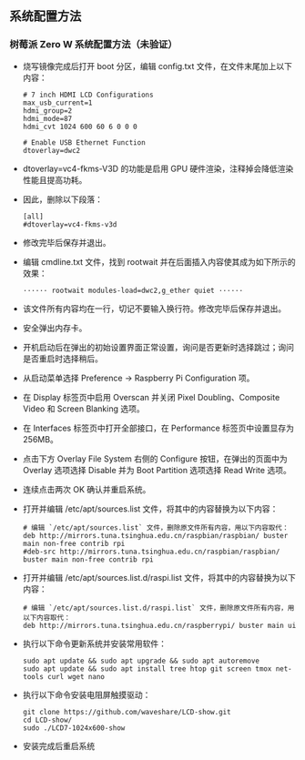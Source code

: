 ## 系统配置方法

### 树莓派 Zero W 系统配置方法（未验证）

- 烧写镜像完成后打开 boot 分区，编辑 config.txt 文件，在文件末尾加上以下内容：

    ```
    # 7 inch HDMI LCD Configurations
    max_usb_current=1
    hdmi_group=2
    hdmi_mode=87
    hdmi_cvt 1024 600 60 6 0 0 0

    # Enable USB Ethernet Function
    dtoverlay=dwc2
    ```

- dtoverlay=vc4-fkms-V3D 的功能是启用 GPU 硬件渲染，注释掉会降低渲染性能且提高功耗。

- 因此，删除以下段落：

    ```
    [all]
    #dtoverlay=vc4-fkms-v3d
    ```

- 修改完毕后保存并退出。

- 编辑 cmdline.txt 文件，找到 rootwait 并在后面插入内容使其成为如下所示的效果：

    ```
    ······ rootwait modules-load=dwc2,g_ether quiet ······
    ```

- 该文件所有内容均在一行，切记不要输入换行符。修改完毕后保存并退出。

- 安全弹出内存卡。

- 开机启动后在弹出的初始设置界面正常设置，询问是否更新时选择跳过；询问是否重启时选择稍后。

- 从启动菜单选择 Preference -> Raspberry Pi Configuration 项。

- 在 Display 标签页中启用 Overscan 并关闭 Pixel Doubling、Composite Video 和 Screen Blanking 选项。

- 在 Interfaces 标签页中打开全部接口，在 Performance 标签页中设置显存为256MB。

- 点击下方 Overlay File System 右侧的 Configure 按钮，在弹出的页面中为 Overlay 选项选择 Disable 并为 Boot Partition 选项选择 Read Write 选项。

- 连续点击两次 OK 确认并重启系统。

- 打开并编辑 /etc/apt/sources.list 文件，将其中的内容替换为以下内容：

    ```
    # 编辑 `/etc/apt/sources.list` 文件，删除原文件所有内容，用以下内容取代：
    deb http://mirrors.tuna.tsinghua.edu.cn/raspbian/raspbian/ buster main non-free contrib rpi
    #deb-src http://mirrors.tuna.tsinghua.edu.cn/raspbian/raspbian/ buster main non-free contrib rpi
    ```

- 打开并编辑 /etc/apt/sources.list.d/raspi.list 文件，将其中的内容替换为以下内容：

    ```
    # 编辑 `/etc/apt/sources.list.d/raspi.list` 文件，删除原文件所有内容，用以下内容取代：
    deb http://mirrors.tuna.tsinghua.edu.cn/raspberrypi/ buster main ui
    ```

- 执行以下命令更新系统并安装常用软件：

    ```
    sudo apt update && sudo apt upgrade && sudo apt autoremove
    sudo apt update && sudo apt install tree htop git screen tmox net-tools curl wget nano 
    ```

- 执行以下命令安装电阻屏触摸驱动：

    ```
    git clone https://github.com/waveshare/LCD-show.git
    cd LCD-show/
    sudo ./LCD7-1024x600-show
    ```

- 安装完成后重启系统

